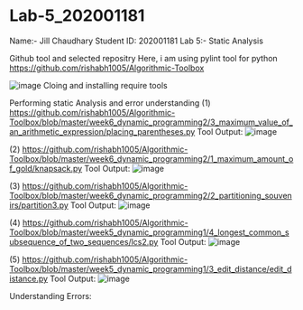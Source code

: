 # Lab-5_202001181

Name:- Jill Chaudhary
Student ID: 202001181
Lab 5:- Static Analysis

Github tool and selected repositry
Here, i am using pylint tool for python
https://github.com/rishabh1005/Algorithmic-Toolbox

![image](https://user-images.githubusercontent.com/83700057/225568552-f3f77595-e116-47b4-aa08-88ed2159cb90.png)
Cloing and installing require tools


Performing static Analysis and error understanding
(1) https://github.com/rishabh1005/Algorithmic-Toolbox/blob/master/week6_dynamic_programming2/3_maximum_value_of_an_arithmetic_expression/placing_parentheses.py
Tool Output:
![image](https://user-images.githubusercontent.com/83700057/225569242-0e5c4a47-d744-420b-b578-350b68ef3c9e.png)

(2) https://github.com/rishabh1005/Algorithmic-Toolbox/blob/master/week6_dynamic_programming2/1_maximum_amount_of_gold/knapsack.py
Tool Output:
![image](https://user-images.githubusercontent.com/83700057/225570057-bf8db995-b250-4538-a904-b682c2211600.png)

(3) https://github.com/rishabh1005/Algorithmic-Toolbox/blob/master/week6_dynamic_programming2/2_partitioning_souvenirs/partition3.py
Tool Output:
![image](https://user-images.githubusercontent.com/83700057/225570809-91ee6530-5346-49e0-a6a4-0efd0b96cb46.png)

(4) https://github.com/rishabh1005/Algorithmic-Toolbox/blob/master/week5_dynamic_programming1/4_longest_common_subsequence_of_two_sequences/lcs2.py
Tool Output:
![image](https://user-images.githubusercontent.com/83700057/225571548-9c6afada-36ec-439e-b552-2e05eb527f74.png)

(5) https://github.com/rishabh1005/Algorithmic-Toolbox/blob/master/week5_dynamic_programming1/3_edit_distance/edit_distance.py
Tool Output:
![image](https://user-images.githubusercontent.com/83700057/225571891-61226b93-7411-4e7a-8d77-2b641848d4a1.png)




Understanding Errors:











